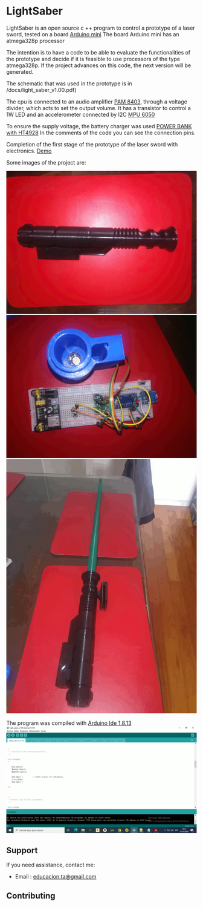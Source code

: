 LightSaber
====
LightSaber is an open source c ++ program to control a prototype of a laser sword, tested on a board [Arduino mini](https://store.arduino.cc/usa/arduino-nano)
The board Arduino mini has an atmega328p processor

The intention is to have a code to be able to evaluate the functionalities of the prototype and decide if it is feasible to use processors of the type atmega328p. If the project advances on this code, the next version will be generated.

The schematic that was used in the prototype is in /docs/light_saber_v1.00.pdf)

The cpu is connected to an audio amplifier [PAM 8403](https://www.amazon.in/Electronicspices-PAM8403-HW-104-Digital-Amplifier/dp/B07X6H4P7X/ref=sr_1_1?dchild=1&keywords=pam+8403&qid=1603059377&s=electronics&sr=1-1),
 through a voltage divider, which acts to set the output volume. It has a transistor to control a 1W LED and an accelerometer connected by I2C [MPU 6050](https://www.ebay.com/itm/GY-521-ACELEROMETRO-GIROSCOPIO-3-EJES-MPU-6050-ARDUINO-DRONE/222179390104?_trkparms=aid%3D1110006%26algo%3DHOMESPLICE.SIM%26ao%3D1%26asc%3D225073%26meid%3D3d749cf7cdf94dba965cfc6ff296f839%26pid%3D100623%26rk%3D1%26rkt%3D5%26sd%3D221514667535%26itm%3D222179390104%26pmt%3D1%26noa%3D1%26pg%3D2047675%26algv%3DDefaultOrganic%26brand%3D-+Sin+marca%2FGen%E9rico+-&_trksid=p2047675.c100623.m-1)

To ensure the supply voltage, the battery charger was used [POWER BANK with HT4928](https://www.amazon.in/RV-USB-Charging-Circuit-Indicator/dp/B081H3T67L/ref=pd_lpo_353_img_0/258-3388245-4850734?_encoding=UTF8&pd_rd_i=B081H3T67L&pd_rd_r=ca252b08-22a7-4431-b149-0cf23170af52&pd_rd_w=P1Ejk&pd_rd_wg=Y5PuY&pf_rd_p=5a903e39-3cff-40f0-9a69-33552e242181&pf_rd_r=APQJ2ZXVV42FRDD7XHN3&psc=1&refRID=APQJ2ZXVV42FRDD7XHN3)
In the comments of the code you can see the connection pins.

 Completion of the first stage of the prototype of the laser sword with electronics. [Demo](https://www.youtube.com/watch?v=uWwBc_w20BU&feature=youtu.be)

Some images of the project are:

![](images/hilt.gif)
![](images/proto.gif)
![](images/saber.gif)





The program was compiled with [Arduino Ide 1.8.13](https://www.arduino.cc/en/Main/software)
![](images/compilado.gif)

Support
-------

If you need assistance, contact me:

* Email      : educacion.ta@gmail.com


Contributing
------------
